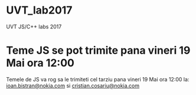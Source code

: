 # UVT_lab2017
UVT JS/C++ labs 2017

# Teme JS se pot trimite pana vineri 19 Mai ora 12:00
Temele de JS va rog sa le trimiteti cel tarziu pana vineri 19 Mai ora 12:00 la: ioan.bistran@nokia.com si cristian.cosariu@nokia.com

